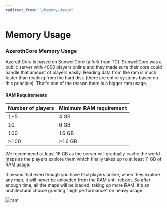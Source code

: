 ```yaml
---
redirect_from: "/Memory-Usage"
---
```


# Memory Usage

### AzerothCore Memory Usage

AzerothCore is based on SunwellCore (a fork from TC). SunwellCore was a public server with 4000 players online and they made sure their core could handle that amount of players easily. Reading data from the ram is much faster than reading from the hard disk (there are entire systems based on this principle). That's one of the reason there is a bigger ram usage.

#### RAM Requirements

| Number of players | Minimum RAM requirement |
|-------------------|-------------------------|
| 1-5               |   4 GB                  |
| 10                |   6 GB                  |
| 100               |  16 GB                  |
| >100              | >16 GB                  |

We recommend at least 16 GB as the server will gradually cache the world maps as the players explore them which finally takes up to at least 11 GB of RAM usage.

It means that even though you have few players online, when they explore any map, it will never be unloaded from the RAM until reboot. So after enough time, all the maps will be loaded, taking up more RAM.
It's an architectural choice granting "high performance" on heavy usage.

![ram](https://i.imgur.com/X3GBBbD.jpg)
